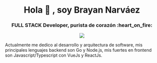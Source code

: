 <h1 align="center">Hola 👋 , soy Brayan Narváez</h1>
<h3 align="center">FULL STACK Developer, purista de corazón :heart_on_fire:</h3>
<p align="center">
    <img src="https://cdn.dribbble.com/userupload/2624050/file/original-59266f4dea1c2aa43f2064cc0f3b165a.png?resize=400x0">
</p>

Actualmente me dedico al desarrollo y arquitectura de software, mis principales lenguajes backend son Go y Node.js, mis fuertes en frontend son Javascript/Typescript con VueJs y ReactJs.
